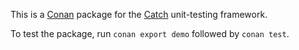 This is a [Conan](https://www.conan.io/) package for the [Catch](https://github.com/philsquared/Catch) unit-testing framework.

To test the package, run `conan export demo` followed by `conan test`.
